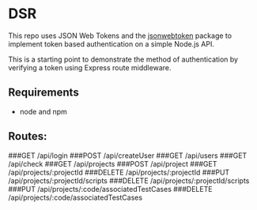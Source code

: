 # DSR

This repo uses JSON Web Tokens and the [jsonwebtoken](https://github.com/auth0/node-jsonwebtoken) package to implement token based authentication on a simple Node.js API.

This is a starting point to demonstrate the method of authentication by verifying a token using Express route middleware.

## Requirements

- node and npm

## Routes:
###GET /api/login
###POST /api/createUser
###GET /api/users
###GET /api/check
###GET /api/projects 
###POST /api/project
###GET /api/projects/:projectId
###DELETE /api/projects/:projectId
###PUT /api/projects/:projectId/scripts
###DELETE /api/projects/:projectId/scripts
###PUT /api/projects/:code/associatedTestCases
###DELETE /api/projects/:code/associatedTestCases
